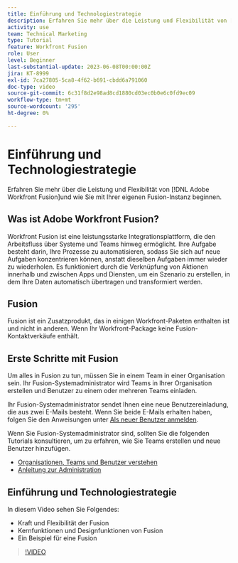 ```yaml
---
title: Einführung und Technologiestrategie
description: Erfahren Sie mehr über die Leistung und Flexibilität von [!DNL Adobe Workfront Fusion]und wie Sie mit Ihrer eigenen Fusion-Instanz beginnen.
activity: use
team: Technical Marketing
type: Tutorial
feature: Workfront Fusion
role: User
level: Beginner
last-substantial-update: 2023-06-08T00:00:00Z
jira: KT-8999
exl-id: 7ca27805-5ca8-4f62-b691-cbdd6a791060
doc-type: video
source-git-commit: 6c31f8d2e98ad8cd1880cd03ec0b0e6c0fd9ec09
workflow-type: tm+mt
source-wordcount: '295'
ht-degree: 0%

---
```


# Einführung und Technologiestrategie

Erfahren Sie mehr über die Leistung und Flexibilität von [!DNL Adobe Workfront Fusion]und wie Sie mit Ihrer eigenen Fusion-Instanz beginnen.

## Was ist Adobe Workfront Fusion?

Workfront Fusion ist eine leistungsstarke Integrationsplattform, die den Arbeitsfluss über Systeme und Teams hinweg ermöglicht. Ihre Aufgabe besteht darin, Ihre Prozesse zu automatisieren, sodass Sie sich auf neue Aufgaben konzentrieren können, anstatt dieselben Aufgaben immer wieder zu wiederholen. Es funktioniert durch die Verknüpfung von Aktionen innerhalb und zwischen Apps und Diensten, um ein Szenario zu erstellen, in dem Ihre Daten automatisch übertragen und transformiert werden.

## Fusion

Fusion ist ein Zusatzprodukt, das in einigen Workfront-Paketen enthalten ist und nicht in anderen. Wenn Ihr Workfront-Package keine Fusion-Kontaktverkäufe enthält.

## Erste Schritte mit Fusion

Um alles in Fusion zu tun, müssen Sie in einem Team in einer Organisation sein. Ihr Fusion-Systemadministrator wird Teams in Ihrer Organisation erstellen und Benutzer zu einem oder mehreren Teams einladen.

Ihr Fusion-Systemadministrator sendet Ihnen eine neue Benutzereinladung, die aus zwei E-Mails besteht. Wenn Sie beide E-Mails erhalten haben, folgen Sie den Anweisungen unter [Als neuer Benutzer anmelden](https://experienceleague.adobe.com/docs/workfront-learn/tutorials-workfront/fusion/welcome-to-workfront-fusion/log-in-as-a-new-user.html?lang=en).

Wenn Sie Fusion-Systemadministrator sind, sollten Sie die folgenden Tutorials konsultieren, um zu erfahren, wie Sie Teams erstellen und neue Benutzer hinzufügen.

* [Organisationen, Teams und Benutzer verstehen](https://experienceleague.adobe.com/docs/workfront-learn/tutorials-workfront/fusion/workfront-fusion-administration/understand-organizations-teams-and-users.html?lang=en)
* [Anleitung zur Administration](https://experienceleague.adobe.com/docs/workfront-learn/tutorials-workfront/fusion/workfront-fusion-administration/administration-walkthrough.html?lang=en)

## Einführung und Technologiestrategie

In diesem Video sehen Sie Folgendes:

* Kraft und Flexibilität der Fusion
* Kernfunktionen und Designfunktionen von Fusion
* Ein Beispiel für eine Fusion

>[!VIDEO](https://video.tv.adobe.com/v/335259/?quality=12&learn=on)
